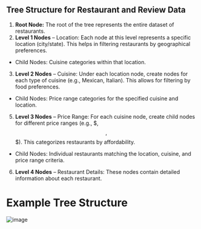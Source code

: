## Tree Structure for Restaurant and Review Data
1. **Root Node:** The root of the tree represents the entire dataset of restaurants. 
2. **Level 1 Nodes** – Location: Each node at this level represents a specific location (city/state). This helps in filtering restaurants by geographical preferences.
  - Child Nodes: Cuisine categories within that location.
3. **Level 2 Nodes** – Cuisine: Under each location node, create nodes for each type of cuisine (e.g., Mexican, Italian). This allows for filtering by food preferences.
  - Child Nodes: Price range categories for the specified cuisine and location. 
5.	**Level 3 Nodes** – Price Range: For each cuisine node, create child nodes for different price ranges (e.g., $, $$, $$$). This categorizes restaurants by affordability.
  - Child Nodes: Individual restaurants matching the location, cuisine, and price range criteria. 
6.	**Level 4 Nodes** – Restaurant Details: These nodes contain detailed information about each restaurant. 

# Example Tree Structure
![image](https://github.com/JessieJH03/SI507FinalProject/assets/124538427/f5525199-9c51-4605-b024-12d09ade3470)
